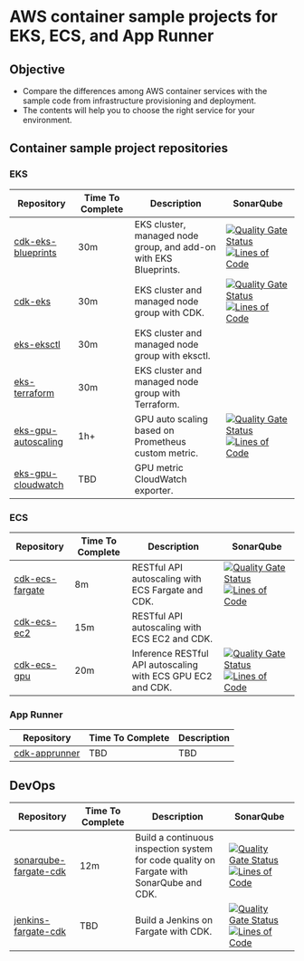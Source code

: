 # AWS container sample projects for EKS, ECS, and App Runner

## Objective

* Compare the differences among AWS container services with the sample code from infrastructure provisioning and deployment.
* The contents will help you to choose the right service for your environment.

## Container sample project repositories

### EKS

| Repository                                                               | Time To Complete | Description          |  SonarQube  |
|--------------------------------------------------------------------------|------------------|----------------------|----------------------|
| [cdk-eks-blueprints](https://github.com/engel80/cdk-eks-blueprints)      | 30m | EKS cluster, managed node group, and add-on with EKS Blueprints. | [![Quality Gate Status](https://sonarcloud.io/api/project_badges/measure?project=engel80_cdk-eks-blueprints&metric=alert_status)](https://sonarcloud.io/summary/new_code?id=engel80_cdk-eks-blueprints) [![Lines of Code](https://sonarcloud.io/api/project_badges/measure?project=engel80_cdk-eks-blueprints&metric=ncloc)](https://sonarcloud.io/summary/new_code?id=engel80_cdk-eks-blueprints) |
| [cdk-eks](https://github.com/engel80/cdk-eks)                            | 30m | EKS cluster and managed node group with CDK.        | [![Quality Gate Status](https://sonarcloud.io/api/project_badges/measure?project=engel80_cdk-eks&metric=alert_status)](https://sonarcloud.io/summary/new_code?id=engel80_cdk-eks)  [![Lines of Code](https://sonarcloud.io/api/project_badges/measure?project=engel80_cdk-eks&metric=ncloc)](https://sonarcloud.io/summary/new_code?id=engel80_cdk-eks)    |
| [eks-eksctl](https://github.com/engel80/eks-eksctl)                      | 30m | EKS cluster and managed node group with eksctl.     |    |
| [eks-terraform](https://github.com/engel80/eks-terraform)                | 30m | EKS cluster and managed node group with Terraform.  |    |
| [eks-gpu-autoscaling](https://github.com/engel80/eks-gpu-autoscaling)    | 1h+ | GPU auto scaling based on Prometheus custom metric. | [![Quality Gate Status](https://sonarcloud.io/api/project_badges/measure?project=engel80_eks-gpu-autoscaling&metric=alert_status)](https://sonarcloud.io/summary/new_code?id=engel80_eks-gpu-autoscaling) [![Lines of Code](https://sonarcloud.io/api/project_badges/measure?project=engel80_eks-gpu-autoscaling&metric=ncloc)](https://sonarcloud.io/summary/new_code?id=engel80_eks-gpu-autoscaling)   |
| [eks-gpu-cloudwatch](https://github.com/engel80/eks-gpu-cloudwatch)      | TBD | GPU metric CloudWatch exporter.                      |    |

### ECS

| Repository                                                     | Time To Complete  | Description          | SonarQube  |
|----------------------------------------------------------------|-------------------|----------------------|---------------------|
| [cdk-ecs-fargate](https://github.com/engel80/cdk-ecs-fargate)  | 8m  | RESTful API autoscaling with ECS Fargate and CDK. | [![Quality Gate Status](https://sonarcloud.io/api/project_badges/measure?project=engel80_cdk-ecs-fargate&metric=alert_status)](https://sonarcloud.io/summary/new_code?id=engel80_cdk-ecs-fargate) [![Lines of Code](https://sonarcloud.io/api/project_badges/measure?project=engel80_cdk-ecs-fargate&metric=ncloc)](https://sonarcloud.io/summary/new_code?id=engel80_cdk-ecs-fargate)   |
| [cdk-ecs-ec2](https://github.com/engel80/cdk-ecs-ec2)          | 15m | RESTful API autoscaling with ECS EC2 and CDK.     |  |
| [cdk-ecs-gpu](https://github.com/engel80/cdk-ecs-gpu)          | 20m | Inference RESTful API autoscaling with ECS GPU EC2 and CDK.   | [![Quality Gate Status](https://sonarcloud.io/api/project_badges/measure?project=engel80_cdk-ecs-gpu&metric=alert_status)](https://sonarcloud.io/summary/new_code?id=engel80_cdk-ecs-gpu) [![Lines of Code](https://sonarcloud.io/api/project_badges/measure?project=engel80_cdk-ecs-gpu&metric=ncloc)](https://sonarcloud.io/summary/new_code?id=engel80_cdk-ecs-gpu) |

### App Runner

| Repository                    | Time To Complete  | Description          |
|-------------------------------|-------------------|----------------------|
| [cdk-apprunner](https://github.com/engel80/cdk-apprunner)  | TBD  | TBD |

## DevOps

| Repository                    | Time To Complete  | Description          |  SonarQube  |
|-------------------------------|-------------------|----------------------|---------------------|
| [sonarqube-fargate-cdk](https://github.com/engel80/sonarqube-fargate-cdk)  | 12m | Build a continuous inspection system for code quality on Fargate with SonarQube and CDK. | [![Quality Gate Status](https://sonarcloud.io/api/project_badges/measure?project=engel80_sonarqube-fargate-cdk&metric=alert_status)](https://sonarcloud.io/summary/new_code?id=engel80_sonarqube-fargate-cdk) [![Lines of Code](https://sonarcloud.io/api/project_badges/measure?project=engel80_sonarqube-fargate-cdk&metric=ncloc)](https://sonarcloud.io/summary/new_code?id=engel80_sonarqube-fargate-cdk) |
| [jenkins-fargate-cdk](https://github.com/engel80/jenkins-fargate-cdk)  | TBD | Build a Jenkins on Fargate with CDK. | [![Quality Gate Status](https://sonarcloud.io/api/project_badges/measure?project=engel80_jenkins-fargate-cdk&metric=alert_status)](https://sonarcloud.io/summary/new_code?id=engel80_jenkins-fargate-cdk) [![Lines of Code](https://sonarcloud.io/api/project_badges/measure?project=engel80_jenkins-fargate-cdk&metric=ncloc)](https://sonarcloud.io/summary/new_code?id=engel80_jenkins-fargate-cdk) |

